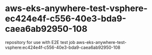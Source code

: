 # aws-eks-anywhere-test-vsphere-ec424e4f-c556-40e3-bda9-caea6ab92950-108
repository for use with E2E test job aws-eks-anywhere-test-vsphere:ec424e4f-c556-40e3-bda9-caea6ab92950-108
